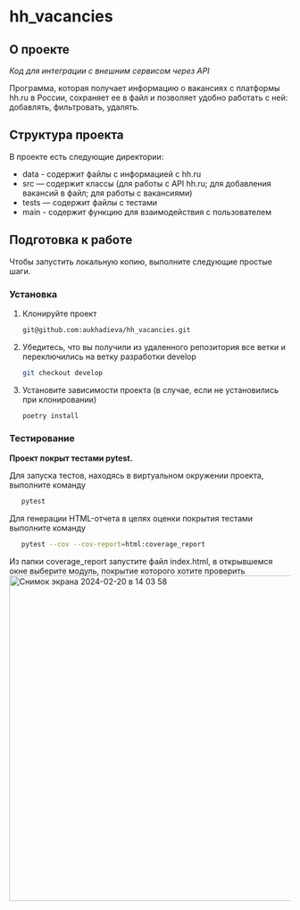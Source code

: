 # hh_vacancies

<!-- ABOUT THE PROJECT -->
## О проекте
*Код для интеграции с внешним сервисом через API*

Программа, которая получает информацию о вакансиях с платформы hh.ru в России, сохраняет ее в файл и позволяет удобно работать с ней: добавлять, фильтровать, удалять.

## Структура проекта

В проекте есть следующие директории:
*	data - содержит файлы с информацией с hh.ru
*	src — содержит классы (для работы с API hh.ru; для добавления вакансий в файл; для работы с вакансиями)
*	tests — содержит файлы с тестами
*	main - содержит функцию для взаимодействия с пользователем

<!-- GETTING STARTED -->
## Подготовка к работе

Чтобы запустить локальную копию, выполните следующие простые шаги.

### Установка

1. Клонируйте проект
   ```sh
   git@github.com:aukhadieva/hh_vacancies.git
   ```
2. Убедитесь, что вы получили из удаленного репозитория все ветки и переключились на ветку разработки develop
   ```sh
   git checkout develop
   ```
3. Установите зависимости проекта (в случае, если не установились при клонировании)
   ```sh
   poetry install
   ```

### Тестирование

**Проект покрыт тестами pytest.**

Для запуска тестов, находясь в виртуальном окружении проекта, выполните команду
```sh
   pytest
   ```

Для генерации HTML-отчета в целях оценки покрытия тестами выполните команду
```sh
   pytest --cov --cov-report=html:coverage_report
   ```

Из папки coverage_report запустите файл index.html, в открывшемся окне выберите модуль, покрытие которого хотите проверить
<img width="583" alt="Снимок экрана 2024-02-20 в 14 03 58" src="https://github.com/aukhadieva/hh_vacancies/assets/154250765/e52bf984-a452-4347-8048-bf69bc083721">
